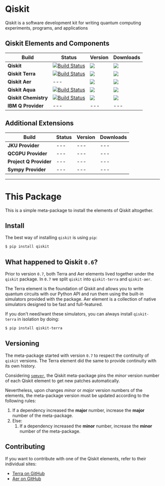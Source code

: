 
# Qiskit

Qiskit is a software development kit for writing quantum computing experiments, programs, and applications

## Qiskit Elements and Components 



| Build   | Status | Version | Downloads | 
| ---             | ---    | --- | --- |
| **Qiskit**   | [![Build Status](https://travis-ci.com/Qiskit/qiskit.svg?branch=master)](https://travis-ci.com/Qiskit/qiskit) | ![](https://img.shields.io/pypi/v/qiskit.svg?style=popout) | ![](https://img.shields.io/pypi/dm/qiskit.svg?style=popout) |
| **Qiskit Terra**   |  [![Build Status](https://travis-ci.org/Qiskit/qiskit-terra.svg?branch=master)](https://travis-ci.org/Qiskit/qiskit-terra)| ![](https://img.shields.io/pypi/v/qiskit-terra.svg?style=popout)  |![](https://img.shields.io/pypi/dm/qiskit-terra.svg?style=popout) |
| **Qiskit Aer**   |  --- |  ![](https://img.shields.io/pypi/v/qiskit-aer.svg?style=popout)  | ![](https://img.shields.io/pypi/dm/qiskit-aer.svg?style=popout) |
| **Qiskit Aqua**   |  [![Build Status](https://travis-ci.com/Qiskit/qiskit-aqua.svg?branch=master)](https://travis-ci.com/Qiskit/qiskit-aqua) |  ![](https://img.shields.io/pypi/v/qiskit-aer.svg?style=popout) |![](https://img.shields.io/pypi/dm/qiskit-aqua.svg?style=popout) |
| **Qiskit Chemistry**   |  [![Build Status](https://travis-ci.com/Qiskit/qiskit-chemistry.svg?branch=master)](https://travis-ci.com/Qiskit/qiskit-chemistry) |  ![](https://img.shields.io/pypi/v/qiskit-chemistry.svg?style=popout)   | ![](https://img.shields.io/pypi/dm/qiskit-chemistry.svg?style=popout) |
| **IBM Q Provider**   |  --- |  --- | --- |

## Additional Extensions

| Build   | Status | Version | Downloads | 
| ---   | --- | --- | --- |
| **JKU Provider**   |  --- |  --- | --- |
| **QCGPU Provider**   |  --- |  --- | --- |
| **Project Q Provider**   |  --- |  --- | --- |
| **Sympy Provider**   |  --- |  --- | --- |

------------

# This Package

This is a simple meta-package to install the elements of Qiskit altogether.

## Install

The best way of installing `qiskit` is using `pip`:

```bash
$ pip install qiskit
```

## What happened to Qiskit `0.6`?

Prior to version `0.7`, both Terra and Aer elements lived together under the `qiskit` package. In
`0.7` we split `qiskit` into `qiskit-terra` and `qiskit-aer`.

The Terra element is the foundation of Qiskit and allows you to write quantum circuits with our
Python API and run them using the built-in simulators provided with the package. Aer element is a
collection of native simulators designed to be fast and full-featured.

If you don't need/want these simulators, you can always install `qiskit-terra` in isolation by
doing:

```bash
$ pip install qiskit-terra
```

## Versioning

The meta-package started with version `0.7` to respect the continuity of `qiskit` versions. The
Terra element did the same to provide continuity with its own history.

Considering [`semver`](https://semver.org/), the Qiskit meta-package pins the _minor_ version
number of each Qiskit element to get new patches automatically.

Nevertheless, upon changes _minor_ or _major_ version numbers of the elements, the meta-package
version must be updated according to the following rules:

1. If a dependency increased the **major** number, increase the **major** number of the meta-package.
2. Else:
   1. If a dependency increased the **minor** number, increase the **minor** number of the meta-package.

## Contributing

If you want to contribute with one of the Qiskit elements, refer to their individual sites:

* [Terra on GitHub](https://github.com/Qiskit/qiskit-terra)
* [Aer on GitHub](https://github.com/Qiskit/qiskit-aer)
